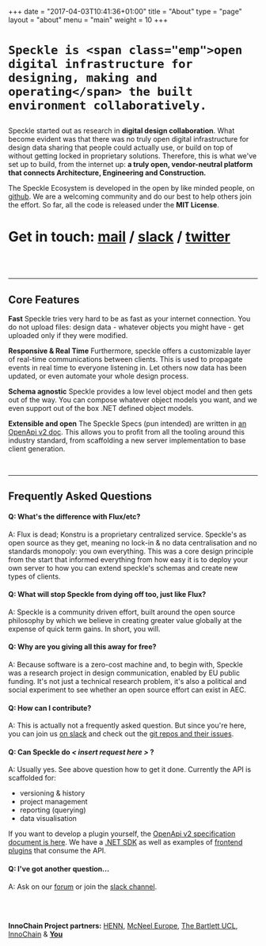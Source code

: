 +++
date = "2017-04-03T10:41:36+01:00"
title = "About"
type = "page"
layout = "about"
menu = "main"
weight = 10
+++

<h1 class='heading-about' style="">
    
    Speckle is <span class="emp">open digital infrastructure for designing, making and operating</span> the built environment collaboratively.

</h1>

Speckle started  out as research in **digital design collaboration**. What become evident was that there was no truly open digital infrastructure for design data sharing that people could actually use, or build on top of without getting locked in proprietary solutions. Therefore, this is what we've set up to build, from the internet up: <strong>a truly open, vendor-neutral platform that connects Architecture, Engineering and Construction.</strong>
<!-- 
<h3 class='heading-about blue' style="xxxtext-align: right;">
    We are <span class="emp">open source.</span> Open <span class="emp">people</span> and <span class="emp">MIT licensed code</span>.
</h3>
 -->

The Speckle Ecosystem is developed in the open by like minded people, on [github](https://github.com/speckleworks). We are a welcoming community and do our best to help others join the effort. So far, all the code is released under the <strong>MIT License</strong>.

<h1 class='heading-about' style="">
    <span class="emp">Get in touch:</span> <i class='fa fa-envelope'></i> <a href='mailto:hello@speckle.works'>mail</a> / <a href='https://slacker.speckle.works'><i class='fa fa-slack' style="color: #0080FF !important;"></i> slack</a> / <i class="fa fa-twitter"></i> <a href='https://twitter.com/speckle_works'>twitter</a></span>
</h1>

<br>
<br>
<hr>

## Core Features

<strong class="emp">Fast</strong> Speckle tries very hard to be as fast as your internet connection. You do not upload files: design data - whatever objects you might have - get uploaded only if they were modified.

<strong class="emp">Responsive & Real Time</strong> Furthermore, speckle offers a customizable layer of real-time communications between clients.  This is used to propagate events in real time to everyone listening in. Let others now data has been updated, or even automate your whole design process.

<strong class="emp">Schema agnostic</strong> Speckle provides a low level object model and then gets out of the way. You can compose whatever object models you want, and we even support out of the box .NET defined object models. 

<strong class="emp">Extensible and open</strong> The Speckle Specs (pun intended) are written in <a href='https://github.com/speckleworks/SpeckleSpecs'>an OpenApi v2 doc</a>. This allows you to profit from all the tooling around this industry standard, from scaffolding a new server implementation to base client generation. 

<br>
<hr>

## Frequently Asked Questions

#### Q: What's the difference with Flux/etc? 

A: Flux is dead; Konstru is a proprietary centralized service. Speckle's as open source as they get, meaning no lock-in & no data centralisation and no standards monopoly: you own everything. This was a core design principle from the start that informed everything from how easy it is to deploy your own server to how you can extend speckle's schemas and create new types of clients.

#### Q: What will stop Speckle from dying off too, just like Flux?

A: Speckle is a community driven effort, built around the open source philosophy by which we believe in creating greater value globally at the expense of quick term gains. In short, you will.

#### Q: Why are you giving all this away for free? 

A: Because software is a zero-cost machine and, to begin with, Speckle was a research project in design communication, enabled by EU public funding. It's not just a technical research problem, it's also a political and social experiment to see whether an open source effort can exist in AEC.

#### Q: How can I contribute?

A: This is actually not a frequently asked question. But since you're here, you can join us [on slack](https://slacker.speckle.works) and check out the [git repos and their issues](https://github.com/speckleworks).

#### Q: Can Speckle do *< insert request here >* ?
A: Usually yes. See above question how to get it done. Currently the API is scaffolded for:

- versioning & history
- project management
- reporting (querying)
- data visualisation

If you want to develop a plugin yourself, the [OpenApi v2 specification document is here](https://speckleworks.github.io/SpeckleSpecs/). We have a [.NET SDK](https://github.com/speckleworks/SpeckleCore) as well as examples of [frontend](https://github.com/speckleworks/SpeckleViewer) [plugins](https://github.com/speckleworks/SpeckleAdmin) that consume the API. 

#### Q: I've got another question...
A: Ask on our [forum](https://discourse.speckle.works) or join the [slack channel](https://slacker.speckle.works).

<br>
<br>


**InnoChain Project partners:**
<a href="http://henn.com">HENN</a>, <a href="https://www.mcneel.com/">McNeel Europe</a>, <a href="https://www.ucl.ac.uk/bartlett/">The Bartlett UCL</a>, <a href="http://innochain.net/">InnoChain</a> & <a href="mailto:d.stefanescu@ucl.ac.uk?subject=We want to contribute to Speckle!"><strong>You</strong></a>
<br>
<br>
<br>
<div style='text-align: center;'>
<img src="/img/partners/allparts.png" style="max-height:140px;" alt="">
</div>